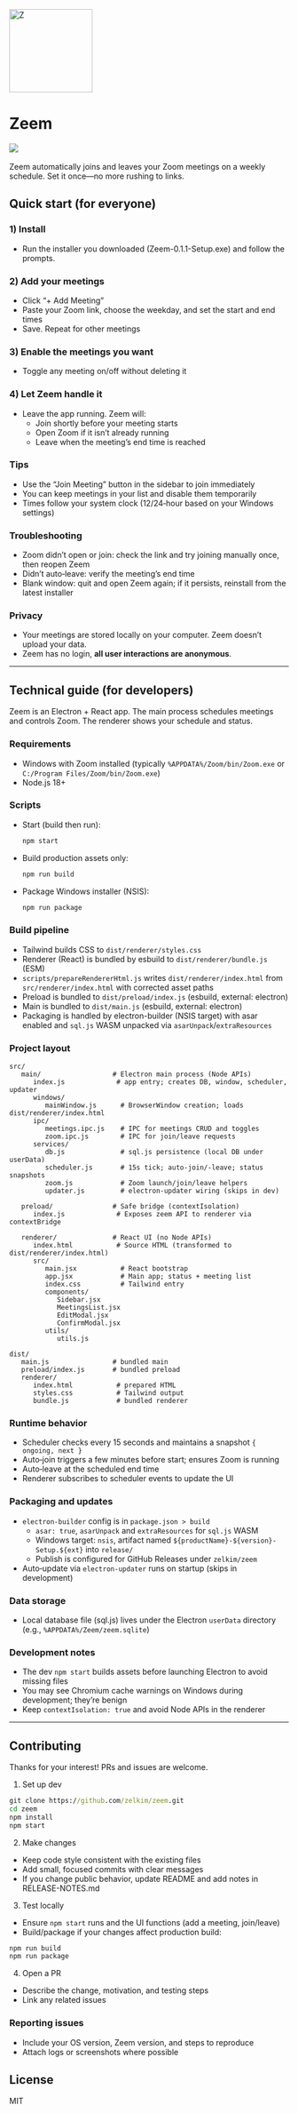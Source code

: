 <img width="150" height="150" alt="Z" src="https://github.com/user-attachments/assets/e97a2604-619c-4545-8dcd-bfc20f9a4b23" />

# Zeem
<img src='https://img.shields.io/badge/DLSU-ORGLIFE-100000?style=for-the-badge&logoColor=white&labelColor=00703C&color=333333'/>  <img alt='' src='https://img.shields.io/badge/DLSU-CCS-100000?style=for-the-badge&logo=&logoColor=white&labelColor=00703C&color=333333'/>  <img alt='' src='https://img.shields.io/badge/LSCS-r&d-100000?style=for-the-badge&logo=&logoColor=white&labelColor=01087D&color=001DCB'/>

Zeem automatically joins and leaves your Zoom meetings on a weekly schedule. Set it once—no more rushing to links.

## Quick start (for everyone)

### 1) Install
- Run the installer you downloaded (Zeem-0.1.1-Setup.exe) and follow the prompts.

### 2) Add your meetings
- Click “+ Add Meeting”
- Paste your Zoom link, choose the weekday, and set the start and end times
- Save. Repeat for other meetings

### 3) Enable the meetings you want
- Toggle any meeting on/off without deleting it

### 4) Let Zeem handle it
- Leave the app running. Zeem will:
   - Join shortly before your meeting starts
   - Open Zoom if it isn’t already running
   - Leave when the meeting’s end time is reached

### Tips
- Use the “Join Meeting” button in the sidebar to join immediately
- You can keep meetings in your list and disable them temporarily
- Times follow your system clock (12/24‑hour based on your Windows settings)

### Troubleshooting
- Zoom didn’t open or join: check the link and try joining manually once, then reopen Zeem
- Didn’t auto‑leave: verify the meeting’s end time
- Blank window: quit and open Zeem again; if it persists, reinstall from the latest installer

### Privacy
- Your meetings are stored locally on your computer. Zeem doesn’t upload your data.
- Zeem has no login, **all user interactions are anonymous**.

---

## Technical guide (for developers)

Zeem is an Electron + React app. The main process schedules meetings and controls Zoom. The renderer shows your schedule and status.

### Requirements
- Windows with Zoom installed (typically `%APPDATA%/Zoom/bin/Zoom.exe` or `C:/Program Files/Zoom/bin/Zoom.exe`)
- Node.js 18+

### Scripts
- Start (build then run):
   ```cmd
   npm start
   ```
- Build production assets only:
   ```cmd
   npm run build
   ```
- Package Windows installer (NSIS):
   ```cmd
   npm run package
   ```

### Build pipeline
- Tailwind builds CSS to `dist/renderer/styles.css`
- Renderer (React) is bundled by esbuild to `dist/renderer/bundle.js` (ESM)
- `scripts/prepareRendererHtml.js` writes `dist/renderer/index.html` from `src/renderer/index.html` with corrected asset paths
- Preload is bundled to `dist/preload/index.js` (esbuild, external: electron)
- Main is bundled to `dist/main.js` (esbuild, external: electron)
- Packaging is handled by electron-builder (NSIS target) with asar enabled and `sql.js` WASM unpacked via `asarUnpack`/`extraResources`

### Project layout

```
src/
   main/                  # Electron main process (Node APIs)
      index.js             # app entry; creates DB, window, scheduler, updater
      windows/
         mainWindow.js      # BrowserWindow creation; loads dist/renderer/index.html
      ipc/
         meetings.ipc.js    # IPC for meetings CRUD and toggles
         zoom.ipc.js        # IPC for join/leave requests
      services/
         db.js              # sql.js persistence (local DB under userData)
         scheduler.js       # 15s tick; auto-join/-leave; status snapshots
         zoom.js            # Zoom launch/join/leave helpers
         updater.js         # electron-updater wiring (skips in dev)

   preload/               # Safe bridge (contextIsolation)
      index.js             # Exposes zeem API to renderer via contextBridge

   renderer/              # React UI (no Node APIs)
      index.html           # Source HTML (transformed to dist/renderer/index.html)
      src/
         main.jsx           # React bootstrap
         app.jsx            # Main app; status + meeting list
         index.css          # Tailwind entry
         components/
            Sidebar.jsx
            MeetingsList.jsx
            EditModal.jsx
            ConfirmModal.jsx
         utils/
            utils.js

dist/
   main.js                # bundled main
   preload/index.js       # bundled preload
   renderer/
      index.html           # prepared HTML
      styles.css           # Tailwind output
      bundle.js            # bundled renderer
```

### Runtime behavior
- Scheduler checks every 15 seconds and maintains a snapshot `{ ongoing, next }`
- Auto‑join triggers a few minutes before start; ensures Zoom is running
- Auto‑leave at the scheduled end time
- Renderer subscribes to scheduler events to update the UI

### Packaging and updates
- `electron-builder` config is in `package.json > build`
   - `asar: true`, `asarUnpack` and `extraResources` for `sql.js` WASM
   - Windows target: `nsis`, artifact named `${productName}-${version}-Setup.${ext}` into `release/`
   - Publish is configured for GitHub Releases under `zelkim/zeem`
- Auto‑update via `electron-updater` runs on startup (skips in development)

### Data storage
- Local database file (sql.js) lives under the Electron `userData` directory (e.g., `%APPDATA%/Zeem/zeem.sqlite`)

### Development notes
- The dev `npm start` builds assets before launching Electron to avoid missing files
- You may see Chromium cache warnings on Windows during development; they’re benign
- Keep `contextIsolation: true` and avoid Node APIs in the renderer

---

## Contributing

Thanks for your interest! PRs and issues are welcome.

1) Set up dev
```cmd
git clone https://github.com/zelkim/zeem.git
cd zeem
npm install
npm start
```

2) Make changes
- Keep code style consistent with the existing files
- Add small, focused commits with clear messages
- If you change public behavior, update README and add notes in RELEASE-NOTES.md

3) Test locally
- Ensure `npm start` runs and the UI functions (add a meeting, join/leave)
- Build/package if your changes affect production build:
```cmd
npm run build
npm run package
```

4) Open a PR
- Describe the change, motivation, and testing steps
- Link any related issues

### Reporting issues
- Include your OS version, Zeem version, and steps to reproduce
- Attach logs or screenshots where possible

## License
MIT
